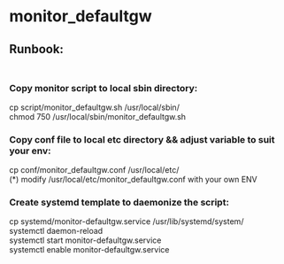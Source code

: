 # monitor_defaultgw<br />
## Runbook:<br /><br />
### Copy monitor script to local sbin directory:
  cp script/monitor_defaultgw.sh /usr/local/sbin/<br />
  chmod 750 /usr/local/sbin/monitor_defaultgw.sh<br />
### Copy conf file to local etc directory && adjust variable to suit your env:<br />
  cp conf/monitor_defaultgw.conf /usr/local/etc/<br />
  (*) modify /usr/local/etc/monitor_defaultgw.conf with your own ENV<br />
### Create systemd template to daemonize the script:<br />
  cp systemd/monitor-defaultgw.service /usr/lib/systemd/system/<br />
  systemctl daemon-reload<br />
  systemctl start monitor-defaultgw.service<br />
  systemctl enable monitor-defaultgw.service<br />
